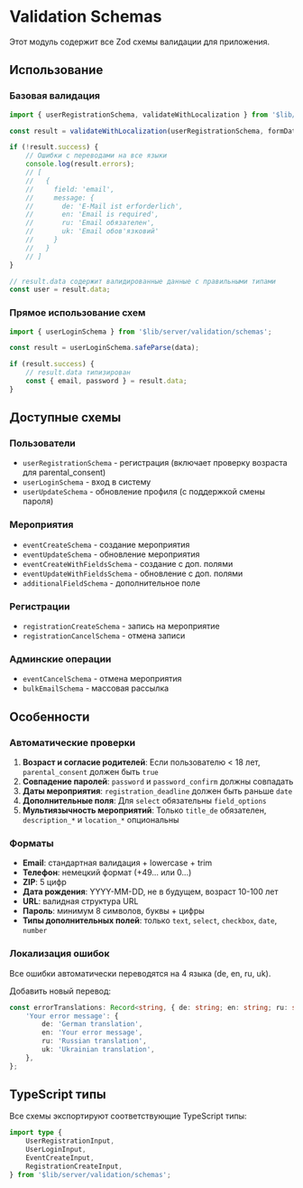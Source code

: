 # Validation Schemas

Этот модуль содержит все Zod схемы валидации для приложения.

## Использование

### Базовая валидация

```typescript
import { userRegistrationSchema, validateWithLocalization } from '$lib/server/validation/schemas';

const result = validateWithLocalization(userRegistrationSchema, formData);

if (!result.success) {
	// Ошибки с переводами на все языки
	console.log(result.errors);
	// [
	//   {
	//     field: 'email',
	//     message: {
	//       de: 'E-Mail ist erforderlich',
	//       en: 'Email is required',
	//       ru: 'Email обязателен',
	//       uk: 'Email обов'язковий'
	//     }
	//   }
	// ]
}

// result.data содержит валидированные данные с правильными типами
const user = result.data;
```

### Прямое использование схем

```typescript
import { userLoginSchema } from '$lib/server/validation/schemas';

const result = userLoginSchema.safeParse(data);

if (result.success) {
	// result.data типизирован
	const { email, password } = result.data;
}
```

## Доступные схемы

### Пользователи

- `userRegistrationSchema` - регистрация (включает проверку возраста для parental_consent)
- `userLoginSchema` - вход в систему
- `userUpdateSchema` - обновление профиля (с поддержкой смены пароля)

### Мероприятия

- `eventCreateSchema` - создание мероприятия
- `eventUpdateSchema` - обновление мероприятия
- `eventCreateWithFieldsSchema` - создание с доп. полями
- `eventUpdateWithFieldsSchema` - обновление с доп. полями
- `additionalFieldSchema` - дополнительное поле

### Регистрации

- `registrationCreateSchema` - запись на мероприятие
- `registrationCancelSchema` - отмена записи

### Админские операции

- `eventCancelSchema` - отмена мероприятия
- `bulkEmailSchema` - массовая рассылка

## Особенности

### Автоматические проверки

1. **Возраст и согласие родителей**: Если пользователю < 18 лет, `parental_consent` должен быть `true`
2. **Совпадение паролей**: `password` и `password_confirm` должны совпадать
3. **Даты мероприятия**: `registration_deadline` должен быть раньше `date`
4. **Дополнительные поля**: Для `select` обязательны `field_options`
5. **Мультиязычность мероприятий**: Только `title_de` обязателен, `description_*` и `location_*` опциональны

### Форматы

- **Email**: стандартная валидация + lowercase + trim
- **Телефон**: немецкий формат (+49... или 0...)
- **ZIP**: 5 цифр
- **Дата рождения**: YYYY-MM-DD, не в будущем, возраст 10-100 лет
- **URL**: валидная структура URL
- **Пароль**: минимум 8 символов, буквы + цифры
- **Типы дополнительных полей**: только `text`, `select`, `checkbox`, `date`, `number`

### Локализация ошибок

Все ошибки автоматически переводятся на 4 языка (de, en, ru, uk).

Добавить новый перевод:

```typescript
const errorTranslations: Record<string, { de: string; en: string; ru: string; uk: string }> = {
	'Your error message': {
		de: 'German translation',
		en: 'Your error message',
		ru: 'Russian translation',
		uk: 'Ukrainian translation',
	},
};
```

## TypeScript типы

Все схемы экспортируют соответствующие TypeScript типы:

```typescript
import type {
	UserRegistrationInput,
	UserLoginInput,
	EventCreateInput,
	RegistrationCreateInput,
} from '$lib/server/validation/schemas';
```

